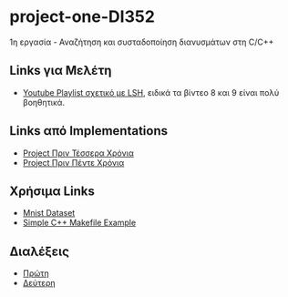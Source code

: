 # project-one-DI352

1η εργασία - Αναζήτηση και συσταδοποίηση διανυσμάτων στη C/C++

## Links για Μελέτη

- [Youtube Playlist σχετικό με LSH](https://www.youtube.com/playlist?list=PLBv09BD7ez_6xoNh_luPdBmDCIHOQ3j7F), ειδικά τα βίντεο 8 και 9 είναι πολύ βοηθητικά.

## Links από Implementations

- [Project Πριν Τέσσερα Χρόνια](https://github.com/martheologi/Project-K23-Part1/)
- [Project Πριν Πέντε Χρόνια](https://github.com/acharalampous/lsh/tree/master)

## Χρήσιμα Links

- [Mnist Dataset](https://www.kaggle.com/datasets/hojjatk/mnist-dataset/data)
- [Simple C++ Makefile Example](https://www.partow.net/programming/makefile/index.html)

## Διαλέξεις

- [Πρώτη](https://delos.uoa.gr/opendelos/player?rid=af8cbd76)
- [Δεύτερη](https://delos.uoa.gr/opendelos/player?rid=c633220c)
